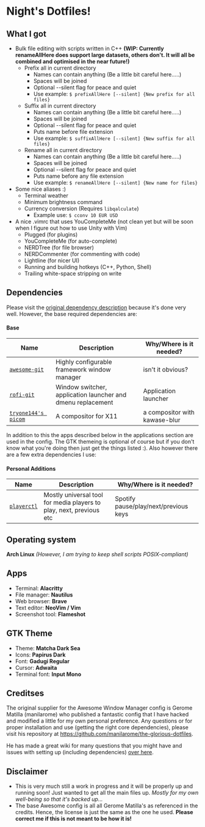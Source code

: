 # Night's Dotfiles!

## What I got
- Bulk file editing with scripts written in C++ **(WIP: Currently renameAllHere does support large datasets, others don't.  It will all be combined and optimised in the near future!)**
    - Prefix all in current directory
        - Names can contain anything (Be a little bit careful here.....)
        - Spaces will be joined
        - Optional --silent flag for peace and quiet
        - Use example: `$ prefixAllHere [--silent] {New prefix for all files}`
    - Suffix all in current directory
        - Names can contain anything (Be a little bit careful here.....)
        - Spaces will be joined
        - Optional --silent flag for peace and quiet
        - Puts name before file extension
        - Use example: `$ suffixAllHere [--silent] {New suffix for all files}`
    - Rename all in current directory
        - Names can contain anything (Be a little bit careful here.....)
        - Spaces will be joined
        - Optional --silent flag for peace and quiet
        - Puts name before any file extension
        - Use example: `$ renameAllHere [--silent] {New name for files}`
- Some nice aliases :)
    - Terminal weather
    - Minimum brightness command
    - Currency conversion (Requires `libqalculate`)
        - Example use: `$ cconv 10 EUR USD`
- A nice .vimrc that uses YouCompleteMe (not clean yet but will be soon when I figure out how to use Unity with Vim)
    - Plugged (for plugins)
    - YouCompleteMe (for auto-complete)
    - NERDTree (for file browser)
    - NERDCommenter (for commenting with code)
    - Lightline (for nicer UI)
    - Running and building hotkeys (C++, Python, Shell)
    - Trailing white-space stripping on write

## Dependencies
Please visit the [original dependency description](https://github.com/manilarome/the-glorious-dotfiles/wiki/Dependencies) because it's done very well.  However, the base required dependencies are:

#### Base
| Name | Description | Why/Where is it needed? |
| --- | --- | --- |
| [`awesome-git`](https://github.com/awesomeWM/awesome) |  Highly configurable framework window manager | isn't it obvious? |
| [`rofi-git`](https://github.com/davatorium/rofi) | Window switcher, application launcher and dmenu replacement | Application launcher |
| [`tryone144's picom`](https://github.com/tryone144/compton/tree/feature/dual_kawase) | A compositor for X11 | a compositor with kawase-blur |

In addition to this the apps described below in the applications section are used in the config.  The GTK themeing is optional of course but if you don't know what you're doing then just get the things listed :).  Also however there are a few extra dependencies I use:

#### Personal Additions
| Name | Description | Why/Where is it needed? |
| --- | --- | --- |
| [`playerctl`](https://github.com/altdesktop/playerctl) | Mostly universal tool for media players to play, next, previous etc | Spotify pause/play/next/previous keys|


## Operating system
**Arch Linux**
*(However, I am trying to keep shell scripts POSIX-compliant)*

## Apps
- Terminal: **Alacritty**
- File manager: **Nautilus**
- Web browser: **Brave**
- Text editor: **NeoVim / Vim**
- Screenshot tool: **Flameshot**

## GTK Theme
- Theme: **Matcha Dark Sea**
- Icons: **Papirus Dark**
- Font: **Gadugi Regular**
- Cursor: **Adwaita**
- Terminal font: **Input Mono**

## Creditses
The original supplier for the Awesome Window Manager config is Gerome Matilla (manilarome) who published a fantastic config that I have hacked and modified a little for my own personal preference.  Any questions or for proper installation and use (getting the right core dependencies), please visit his repository at <https://github.com/manilarome/the-glorious-dotfiles>.

He has made a great wiki for many questions that you might have and issues with setting up (including dependencies) [over here](https://github.com/manilarome/the-glorious-dotfiles/wiki).

## Disclaimer
- This is very much still a work in progress and it will be properly up and running soon!  Just wanted to get all the main files up.  *Mostly for my own well-being so that it's backed up...*
- The base Awesome config is all all Gerome Matilla's as referenced in the credits.  Hence, the license is just the same as the one he used.  **Please correct me if this is not meant to be how it is!**

